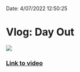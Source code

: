 
Date: 4/07/2022 12:50:25


# Vlog: Day Out

![](https://i.imgur.com/RBtG02k.jpg)

### [Link to video](https://www.instagram.com/s/aGlnaGxpZ2h0OjE4MTcxNjQwMzEyMTc0Mzc4?igshid=YmMyMTA2M2Y=)